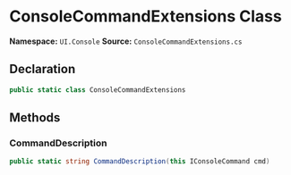 # ConsoleCommandExtensions Class

**Namespace:** `UI.Console`
**Source:** `ConsoleCommandExtensions.cs`

## Declaration

```csharp
public static class ConsoleCommandExtensions
```

## Methods

### CommandDescription

```csharp
public static string CommandDescription(this IConsoleCommand cmd)
```

